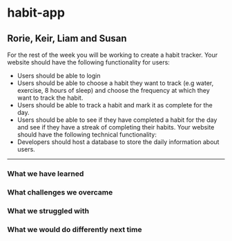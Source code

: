 # habit-app
## Rorie, Keir, Liam and Susan

For the rest of the week you will be working to create a habit tracker.
Your website should have the following functionality for users:
- Users should be able to login
- Users should be able to choose a habit they want to track (e.g water, exercise, 8 hours of sleep) and choose the frequency at which they want to track the habit.
- Users should be able to track a habit and mark it as complete for the day.
- Users should be able to see if they have completed a habit for the day and see if they have a streak of completing their habits.
Your website should have the following technical functionality:
- Developers should host a database to store the daily information about users.

---
### What we have learned
### What challenges we overcame
### What we struggled with
### What we would do differently next time
